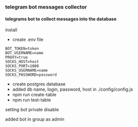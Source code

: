 ### telegram bot messages collector

#### telegrams bot to collect messages into the database

install
  - create .env file

```
BOT_TOKEN=token
BOT_USERNAME=name
PROXY=true
SOCKS_HOST=host
SOCKS_PORT=1080
SOCKS_USERNAME=name
SOCKS_PASSWORD=password
```

  - create postgres database
  - added db name, login, password, host in ./config/config.js
  - npm run create-table
  - npm run test-table

setting bot private disable

added bot in group as admin